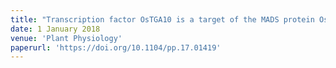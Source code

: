```yaml
---
title: "Transcription factor OsTGA10 is a target of the MADS protein OsMADS8 and is required for tapetum development"
date: 1 January 2018
venue: 'Plant Physiology'
paperurl: 'https://doi.org/10.1104/pp.17.01419'
---
```





